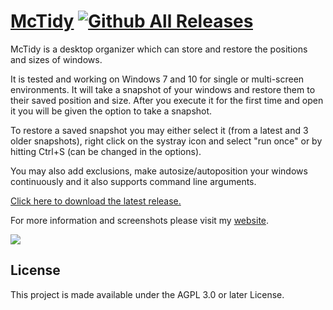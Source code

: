 
# [McTidy](https://www.dnkoukas.xyz) [![Github All Releases](https://img.shields.io/github/downloads/polemion/McTidy/total.svg)]()

McTidy is a desktop organizer which can store and restore the positions and sizes of windows.

It is tested and working on Windows 7 and 10 for single or multi-screen environments.
It will take a snapshot of your windows and restore them to their saved position and size.
After you execute it for the first time and open it you will be given the option to take a snapshot. 

To restore a saved snapshot you may either select it (from a latest and 3 older snapshots), right click on the systray icon and select "run once" or by hitting Ctrl+S (can be changed in the options).

You may also add exclusions, make autosize/autoposition your windows continuously and it also supports command line arguments.

[Click here to download the latest release.](https://github.com/polemion/McTidy/releases)

For more information and screenshots please visit my [website](https://www.dnkoukas.xyz/mctidy/).

![](https://cdn-dnkoukas.pressidium.com/wp-content/uploads/2020/02/mctidy1.jpg)

## License

This project is made available under the AGPL 3.0 or later License.

